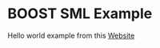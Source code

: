 # BOOST SML Example

Hello world example from this [Website](https://boost-experimental.github.io/sml/examples/index.html#hello-world)
